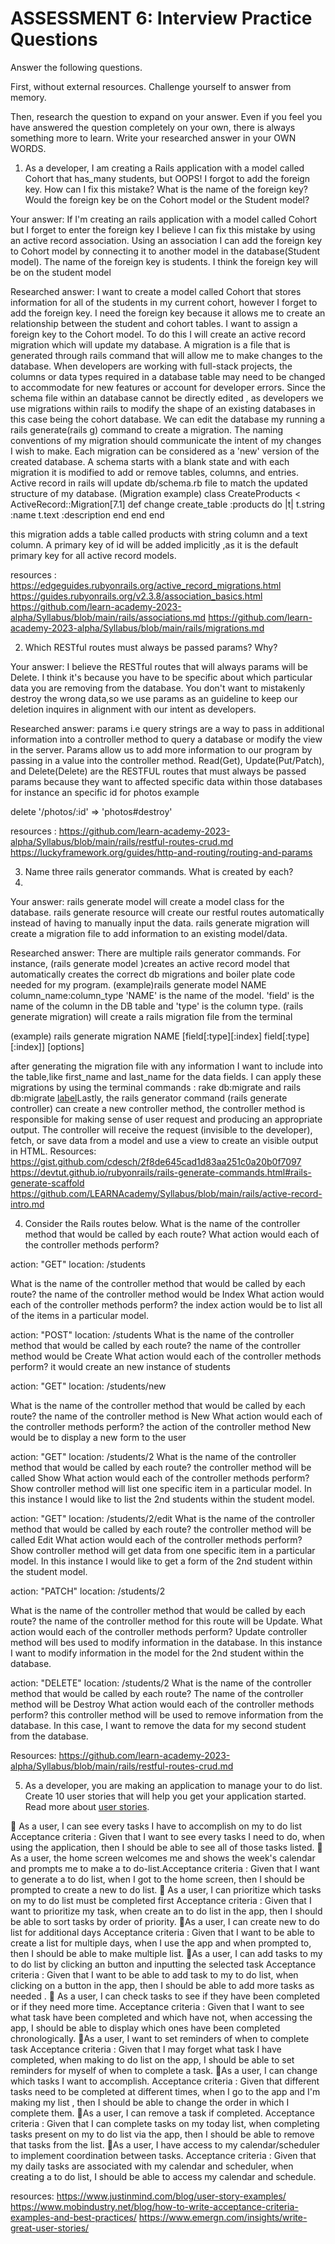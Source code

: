# ASSESSMENT 6: Interview Practice Questions

Answer the following questions.

First, without external resources. Challenge yourself to answer from memory.

Then, research the question to expand on your answer. Even if you feel you have answered the question completely on your own, there is always something more to learn. Write your researched answer in your OWN WORDS.

1. As a developer, I am creating a Rails application with a model called Cohort that has_many students, but OOPS! I forgot to add the foreign key. How can I fix this mistake? What is the name of the foreign key? Would the foreign key be on the Cohort model or the Student model?

Your answer: If I'm creating an rails application with a model called Cohort but I forget to enter the foreign key I believe I can fix this mistake by using an active record association. Using an association I can add  the foreign key to  Cohort model by connecting it to another model in the database(Student model).  The name of the foreign key is students. I think the foreign key will be on the student model

Researched answer:
I want to create a model called Cohort that stores information for all of the students in my current cohort, however I forget to add the foreign key. I need the foreign key because it allows me to create an relationship between the student and cohort tables. I want to assign a foreign key to the Cohort model. To do this I will create an active record migration which will update my database. A migration is a file that is generated through rails command that will allow me to make changes to the database. When developers are working with full-stack projects, the columns or data types required in a database table may need to be changed to accommodate for new features or account for developer errors. Since the schema file within an database cannot be directly edited , as developers we use migrations within rails to modify the shape of an existing databases in this case being the cohort database. 
We can edit the database my running a rails generate(rails g) command to create a migration. The naming conventions of my migration should  communicate the intent of my changes I wish to make.  Each migration can be considered as a 'new' version of the created database. A schema starts with a blank state and with each migration it is modified to add or remove tables, columns, and entries. Active record in rails will update db/schema.rb file to match the updated structure of my database. 
(Migration example)
class CreateProducts < ActiveRecord::Migration[7.1]
  def change
    create_table :products do |t|
      t.string :name
      t.text :description
end
  end
end

this migration adds a table called products with string column and a text column. A primary key of id will be added implicitly ,as it is the default primary key for all active record models. 

resources : https://edgeguides.rubyonrails.org/active_record_migrations.html
https://guides.rubyonrails.org/v2.3.8/association_basics.html
https://github.com/learn-academy-2023-alpha/Syllabus/blob/main/rails/associations.md
https://github.com/learn-academy-2023-alpha/Syllabus/blob/main/rails/migrations.md



2. Which RESTful routes must always be passed params? Why?

Your answer: I believe the RESTful routes that will always params will be Delete. I think it's because you have to be specific about which particular data you are removing from the database. You don't want to mistakenly destroy the wrong data,so we use params as an guideline to keep our deletion inquires in alignment with our intent as developers. 

Researched answer: params i.e query strings are a way to pass in additional information into a controller method to query a database or modify the view in the server. Params allow us to add more information to our program by passing in a value into the controller method. Read(Get), Update(Put/Patch), and Delete(Delete) are the RESTFUL routes that must always be passed params because they want to affected specific data within those databases for instance an specific id for photos
example 

delete '/photos/:id' => 'photos#destroy'

resources : https://github.com/learn-academy-2023-alpha/Syllabus/blob/main/rails/restful-routes-crud.md
https://luckyframework.org/guides/http-and-routing/routing-and-params


3. Name three rails generator commands. What is created by each?
1. 
Your answer: rails generate model will create a model class for the database.
rails generate resource will create our restful routes automatically instead of having to manually input the data.  rails generate migration will create a migration file to add information to an existing model/data. 


Researched answer: There are multiple rails generator commands. For instance, (rails generate model )creates an active record model that automatically creates the correct db migrations and boiler plate code needed for my program. (example)rails generate model NAME column_name:column_type
'NAME' is the name of the model. 'field' is the name of the column in the DB table and 'type' is the column type. 
(rails generate migration) will create a rails migration file from the terminal 

(example) rails generate migration NAME [field[:type][:index] field[:type][:index]] [options]

 after generating the migration file with any information I want to include into the table,like first_name and last_name for the data fields. I can apply these migrations by using the terminal commands : rake db:migrate and rails db:migrate
[label](https://devtut.github.io/rubyonrails/actionmailer.html)Lastly, the rails generator command  (rails generate controller) can create a new controller method, the controller method is responsible for making sense of user request and producing an appropriate output. The controller will receive the request (invisible to the developer), fetch, or save data from a model and use a view to create an visible output in HTML. 
Resources: 
https://gist.github.com/cdesch/2f8de645cad1d83aa251c0a20b0f7097
https://devtut.github.io/rubyonrails/rails-generate-commands.html#rails-generate-scaffold
https://github.com/LEARNAcademy/Syllabus/blob/main/rails/active-record-intro.md





4. Consider the Rails routes below. What is the name of the controller method that would be called by each route? What action would each of the controller methods perform?

action: "GET" location: /students

What is the name of the controller method that would be called by each route?
the name of the controller method would be Index
What action would each of the controller methods perform?
the index action would be to list all of the items in a particular model.

action: "POST" location: /students
What is the name of the controller method that would be called by each route?
the name of the controller method would be Create
What action would each of the controller methods perform?
it would create an new instance of students

action: "GET" location: /students/new

What is the name of the controller method that would be called by each route?
the name of the controller method is New
What action would each of the controller methods perform?
the action of the controller method New would be to display a new form to the user

action: "GET" location: /students/2
What is the name of the controller method that would be called by each route?
the controller method will be called Show
What action would each of the controller methods perform?
Show controller method will list one specific item in a particular model. In this instance I would like to list the 2nd students within the student model.

action: "GET" location: /students/2/edit
What is the name of the controller method that would be called by each route?
the controller method will be called Edit
What action would each of the controller methods perform?
Show controller method will get data from one specific item in a particular model. In this instance I would like to get a form of the 2nd student within the student model.


action: "PATCH" location: /students/2

What is the name of the controller method that would be called by each route? the name of the controller method for this route will be Update.
What action would each of the controller methods perform?
Update controller method will bes used to modify information in the database. In this instance I want to modify information in the model for the 2nd student within the database. 

action: "DELETE" location: /students/2
What is the name of the controller method that would be called by each route? The name of the controller method will be Destroy
What action would each of the controller methods perform?
this controller method will be used to remove information from the database. In this case, I want to remove the data for my second student from the database. 

Resources: https://github.com/learn-academy-2023-alpha/Syllabus/blob/main/rails/restful-routes-crud.md

5. As a developer, you are making an application to manage your to do list. Create 10 user stories that will help you get your application started. Read more about [user stories](https://www.atlassian.com/agile/project-management/user-stories).

🤠 As a user, I can see every tasks I have to accomplish on my to do list
Acceptance criteria : Given that I want to see every tasks I need to do, when using the application, then I should be able to see all of those tasks listed.
🤠As a user, the home screen welcomes me and shows the week's calendar and prompts me to make a to do-list.Acceptance criteria : Given that I want to generate a to do list, when I got to the home screen, then I should be prompted to create a new to do list.
🤠 As a user, I can prioritize which tasks on my to do list must be completed first
Acceptance criteria : Given that I want to prioritize my task, when create an to do list in the app, then I should be able to sort tasks by order of priority.
🤠As a user, I can create new to do list for additional days
Acceptance criteria : Given that I want to be able to create a list for multiple days, when I use the app and when prompted to, then I should be able to make multiple list.
🤠As a user, I can add tasks to my to do list by clicking an button and inputting the selected task
Acceptance criteria : Given that I want to be able to add task to my to do list, when clicking on a button in the app, then I should be able to add more tasks as needed .
🤠 As a user, I can check tasks to see if they have been completed or if they need more time. Acceptance criteria : Given that I want to see what task have been completed and which have not, when accessing the app, I should be able to display which ones have been completed chronologically.
🤠As a user, I want to set reminders of when to complete task
Acceptance criteria : Given that I may forget what task I have completed, when making to do list on the app, I should be able to set reminders for myself of when to complete a task.
🤠As a user, I can change which tasks I want to accomplish.
Acceptance criteria : Given that different tasks need to be completed at different times, when I go to the app and I'm making my list , then I should be able to change the order in which I complete them. 
🤠As a user, I can remove a task if completed.
Acceptance criteria : Given that I can complete tasks on my today list, when completing tasks present on my to do list via the app, then I should be able to remove that tasks from the list.
🤠As a user, I have access to my calendar/scheduler to implement coordination between tasks. 
Acceptance criteria : Given that my daily tasks are associated with my calendar and scheduler, when creating a to do list, I should be able to access my calendar and schedule.

resources: https://www.justinmind.com/blog/user-story-examples/
https://www.mobindustry.net/blog/how-to-write-acceptance-criteria-examples-and-best-practices/
https://www.emergn.com/insights/write-great-user-stories/
